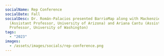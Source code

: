 ```yaml
---
socialName: Rep Conference
socialDate: Fall
socialDesc: Dr. Román-Palacios presented BarrioMap along with Mackenzie Waller
  (Assistant Professor, University of Arizona) and Ariana Cantu (Assistant
  Professor, University of Washington)
tags:
  - "2023"
images:
  - /assets/images/socials/rep-conference.png
---
```

